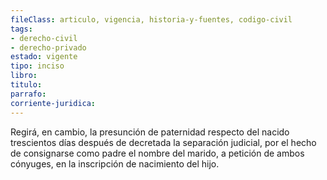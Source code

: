 ```yaml
---
fileClass: articulo, vigencia, historia-y-fuentes, codigo-civil
tags:
- derecho-civil
- derecho-privado
estado: vigente
tipo: inciso
libro:
titulo:
parrafo:
corriente-juridica:
---
```

Regirá, en cambio, la presunción de paternidad respecto del nacido trescientos días después de decretada la separación judicial, por el hecho de consignarse como padre el nombre del marido, a petición de ambos cónyuges, en la inscripción de nacimiento del hijo.